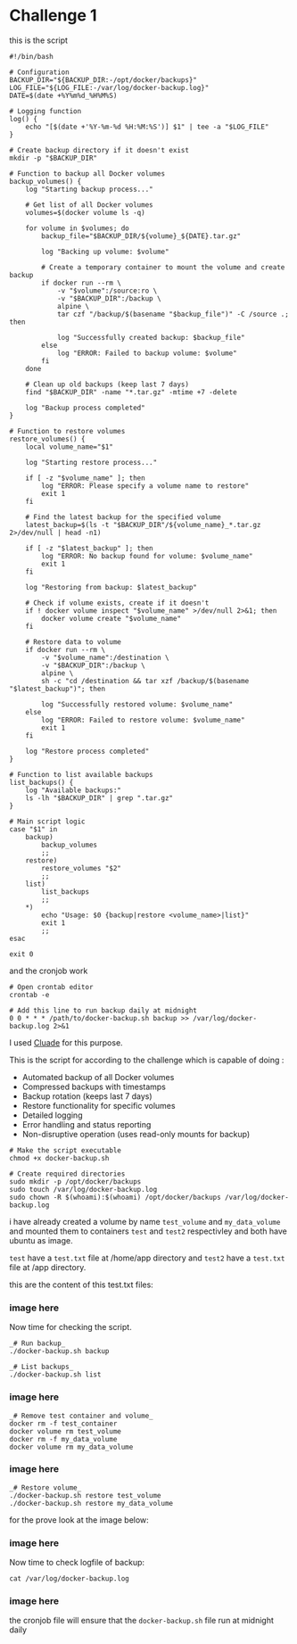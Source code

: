 # Challenge 1

this is the script

```
#!/bin/bash

# Configuration
BACKUP_DIR="${BACKUP_DIR:-/opt/docker/backups}"
LOG_FILE="${LOG_FILE:-/var/log/docker-backup.log}"
DATE=$(date +%Y%m%d_%H%M%S)

# Logging function
log() {
    echo "[$(date +'%Y-%m-%d %H:%M:%S')] $1" | tee -a "$LOG_FILE"
}

# Create backup directory if it doesn't exist
mkdir -p "$BACKUP_DIR"

# Function to backup all Docker volumes
backup_volumes() {
    log "Starting backup process..."
    
    # Get list of all Docker volumes
    volumes=$(docker volume ls -q)
    
    for volume in $volumes; do
        backup_file="$BACKUP_DIR/${volume}_${DATE}.tar.gz"
        
        log "Backing up volume: $volume"
        
        # Create a temporary container to mount the volume and create backup
        if docker run --rm \
            -v "$volume":/source:ro \
            -v "$BACKUP_DIR":/backup \
            alpine \
            tar czf "/backup/$(basename "$backup_file")" -C /source .; then
            
            log "Successfully created backup: $backup_file"
        else
            log "ERROR: Failed to backup volume: $volume"
        fi
    done
    
    # Clean up old backups (keep last 7 days)
    find "$BACKUP_DIR" -name "*.tar.gz" -mtime +7 -delete
    
    log "Backup process completed"
}

# Function to restore volumes
restore_volumes() {
    local volume_name="$1"
    
    log "Starting restore process..."
    
    if [ -z "$volume_name" ]; then
        log "ERROR: Please specify a volume name to restore"
        exit 1
    fi
    
    # Find the latest backup for the specified volume
    latest_backup=$(ls -t "$BACKUP_DIR"/${volume_name}_*.tar.gz 2>/dev/null | head -n1)
    
    if [ -z "$latest_backup" ]; then
        log "ERROR: No backup found for volume: $volume_name"
        exit 1
    fi
    
    log "Restoring from backup: $latest_backup"
    
    # Check if volume exists, create if it doesn't
    if ! docker volume inspect "$volume_name" >/dev/null 2>&1; then
        docker volume create "$volume_name"
    fi
    
    # Restore data to volume
    if docker run --rm \
        -v "$volume_name":/destination \
        -v "$BACKUP_DIR":/backup \
        alpine \
        sh -c "cd /destination && tar xzf /backup/$(basename "$latest_backup")"; then
        
        log "Successfully restored volume: $volume_name"
    else
        log "ERROR: Failed to restore volume: $volume_name"
        exit 1
    fi
    
    log "Restore process completed"
}

# Function to list available backups
list_backups() {
    log "Available backups:"
    ls -lh "$BACKUP_DIR" | grep ".tar.gz"
}

# Main script logic
case "$1" in
    backup)
        backup_volumes
        ;;
    restore)
        restore_volumes "$2"
        ;;
    list)
        list_backups
        ;;
    *)
        echo "Usage: $0 {backup|restore <volume_name>|list}"
        exit 1
        ;;
esac

exit 0

```
and the cronjob work
```
# Open crontab editor
crontab -e

# Add this line to run backup daily at midnight
0 0 * * * /path/to/docker-backup.sh backup >> /var/log/docker-backup.log 2>&1
```
I used [Cluade](https://claude.ai/) for this purpose.

This is the script for according to the challenge which is capable of doing :
-   Automated backup of all Docker volumes
-   Compressed backups with timestamps
-   Backup rotation (keeps last 7 days)
-   Restore functionality for specific volumes
-   Detailed logging
-   Error handling and status reporting
-   Non-disruptive operation (uses read-only mounts for backup)
```command
# Make the script executable
chmod +x docker-backup.sh

# Create required directories
sudo mkdir -p /opt/docker/backups
sudo touch /var/log/docker-backup.log
sudo chown -R $(whoami):$(whoami) /opt/docker/backups /var/log/docker-backup.log 
```

i have already created a volume by name `test_volume` and `my_data_volume` and mounted them to containers `test` and 
`test2` respectivley and both have ubuntu as image.

`test` have a `test.txt` file at /home/app directory and `test2` have a `test.txt` file at /app directory.

this are the content of this test.txt files:
### image here


Now time for checking the script.

```command
_# Run backup_ 
./docker-backup.sh backup 

_# List backups_ 
./docker-backup.sh list 
```

### image here
```command
_# Remove test container and volume_ 
docker rm -f test_container
docker volume rm test_volume 
docker rm -f my_data_volume
docker volume rm my_data_volume
```
### image here
```command
_# Restore volume_ 
./docker-backup.sh restore test_volume
./docker-backup.sh restore my_data_volume
```
for the prove look at the image below:
 ### image here
 
 Now time to check logfile of backup:
 
 ```command
 cat /var/log/docker-backup.log
 ```
 ### image here
 
 the cronjob file will ensure that the `docker-backup.sh` file run at midnight daily 
